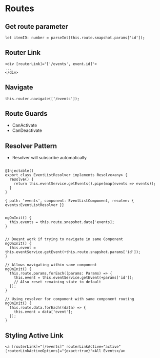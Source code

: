 # Routes

## Get route parameter

```
let itemID: number = parseInt(this.route.snapshot.params['id']);
```

## Router Link

```
<div [routerLink]="['/events', event.id]">
...
</div>
```

## Navigate

```
this.router.navigate(['/events']);
```

## Route Guards

- CanActivate
- CanDeactivate

## Resolver Pattern

- Resolver will subscribe automatically

```

@Injectable()
export class EventListResolver implements Resolve<any> {
  resolve() {
    return this.eventService.getEvents().pipe(map(events => events));
  }
}

{ path: 'events', component: EventListComponent, resolve: { events:EventListResolver }}


ngOnInit() {
  this.events = this.route.snapshot.data['events];
}


// Doesnt work if trying to navigate in same Component
ngOnInit() {
  this.event = this.eventService.getEvent(+this.route.snapshot.params['id']);
}

// Allows navigating within same component
ngOnInit() {
  this.route.params.forEach((params: Params) => {
    this.event = this.eventService.getEvent(+params['id']);
    // Also reset remaining state to default
  });
}

// Using resolver for component with same component routing
ngOnInit() {
  this.route.data.forEach((data) => {
    this.event = data['event'];
  });
}

```

## Styling Active Link

```
<a [routerLink]="[/events]" routerLinkActive="active" [routerLinkActiveOptions]="{exact:true}">All Events</a>
```
